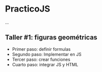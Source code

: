# PracticoJS

...

## Taller #1: figuras geométricas

- Primer paso: definir formulas
- Segundo paso: Implementar en JS
- Tercer paso: crear funciones
- Cuarto paso: integrar JS y HTML
